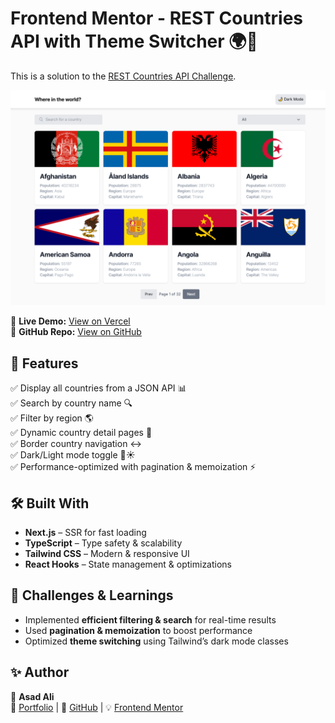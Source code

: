 # Frontend Mentor - REST Countries API with Theme Switcher 🌍🎨  

This is a solution to the [REST Countries API Challenge](https://www.frontendmentor.io/challenges/rest-countries-api-with-color-theme-switcher-5cacc469fec04111f7b848ca).  

![REST Countries App](public/images/REST%20Countries%20API%20with%20color%20theme%20switcher.png)  

🚀 **Live Demo:** [View on Vercel](https://rest-countries-api-with-color-theme-switcher-tau-five.vercel.app/)  
📂 **GitHub Repo:** [View on GitHub](https://github.com/AsadAli-1122/rest-countries)  

## 📌 Features  

✅ Display all countries from a JSON API 📊  
✅ Search by country name 🔍  
✅ Filter by region 🌎  
✅ Dynamic country detail pages 🔗  
✅ Border country navigation ↔️  
✅ Dark/Light mode toggle 🌙☀️  
✅ Performance-optimized with pagination & memoization ⚡  

## 🛠️ Built With  

- **Next.js** – SSR for fast loading  
- **TypeScript** – Type safety & scalability  
- **Tailwind CSS** – Modern & responsive UI  
- **React Hooks** – State management & optimizations  

## 🎯 Challenges & Learnings  

- Implemented **efficient filtering & search** for real-time results  
- Used **pagination & memoization** to boost performance  
- Optimized **theme switching** using Tailwind’s dark mode classes  

## ✨ Author  

🚀 **Asad Ali**  
🔗 [Portfolio](https://codebyasad.vercel.app) | 🐙 [GitHub](https://github.com/AsadAli-1122) | 💡 [Frontend Mentor](https://www.frontendmentor.io/profile/AsadAli-1122)  
